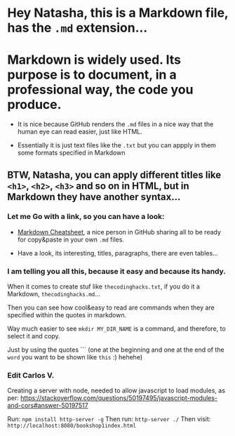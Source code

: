 # Hey Natasha, this is a Markdown file, has the `.md` extension...
# Markdown is widely used. Its purpose is to document, in a professional way, the code you produce.

- It is nice because GitHub renders the `.md` files in a nice way that the human eye can read easier, just like HTML.

- Essentially it is just text files like the `.txt` but you can appply in them some formats specified in Markdown


## BTW, Natasha, you can apply different titles like `<h1>`, `<h2>`, `<h3>` and so on in HTML, but in Markdown they have another syntax...


### Let me Go with a link, so you can have a look:

- [Markdown Cheatsheet](https://github.com/adam-p/markdown-here/wiki/Markdown-Cheatsheet), a nice person in GitHub sharing all to be ready for copy&paste in your own `.md` files.

- Have a look, its interesting, titles, paragraphs, there are even tables...




### I am telling you all this, because it easy and because its handy.

When it comes to create stuf like `thecodinghacks.txt`, if you do it a Markdown, `thecodinghacks.md`...

Then you can see how cool&easy to read are commands when they are specified within the quotes in markdown.

Way much easier to see `mkdir MY_DIR_NAME` is a command, and therefore, to select it and copy.

Just by using the quotes ``` (one at the beginning and one at the end of the `word` you want to be shown like `this` :) hehehe)


### Edit Carlos V.

Creating a server with node, needed to allow javascript to load modules, as per:
https://stackoverflow.com/questions/50197495/javascript-modules-and-cors#answer-50197517

Run: `npm install http-server -g`
Then run: `http-server ./`
Then visit: `http://localhost:8080/bookshop1index.html`